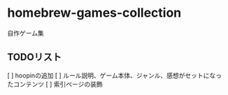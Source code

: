 # homebrew-games-collection
自作ゲーム集

## TODOリスト

[ ] hoopinの追加
[ ] ルール説明、ゲーム本体、ジャンル、感想がセットになったコンテンツ
[ ] 索引ページの装飾
